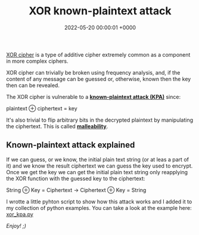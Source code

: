 ﻿---
title: XOR known-plaintext attack
date: 2022-05-20 00:00:01 +0000
categories: [security, xor]
tags: [vulnerabilities, xor, security, personal]
img_path: /assets/img/posts/
---

[XOR cipher](https://en.wikipedia.org/wiki/XOR_cipher) is a type of additive cipher extremely common as a component in more complex ciphers.  

XOR cipher can trivially be broken using frequency analysis, and, if the content of any message can be guessed or, otherwise, known then the key
then can be revealed.

The XOR cipher is vulnerable to a [**known-plaintext attack (KPA)**](https://en.wikipedia.org/wiki/Known-plaintext_attack) since:  

plaintext ⊕ ciphertext = key  

It's also trivial to flip arbitrary bits in the decrypted plaintext by manipulating the ciphertext. This is called 
[**malleability**](https://en.wikipedia.org/wiki/Malleability_(cryptography)).

## Known-plaintext attack explained

If we can guess, or we know, the initial plain text string (or at leas a part of it) and we know the result ciphertext we can guess the key 
used to encrypt. Once we get the key we can get the initial plain text string only reapplying the XOR function with the guessed key to the ciphertext:  

String ⊕ Key = Ciphertext → Ciphertext ⊕ Key = String

I wrotte a little pyhton script to show how this attack works and I added it to my collection of python examples.
You can take a look at the example here: [xor_kpa.py](https://github.com/rubenhortas/python_examples/blob/master/cryptography/xor_kpa.py)

_Enjoy! ;)_
